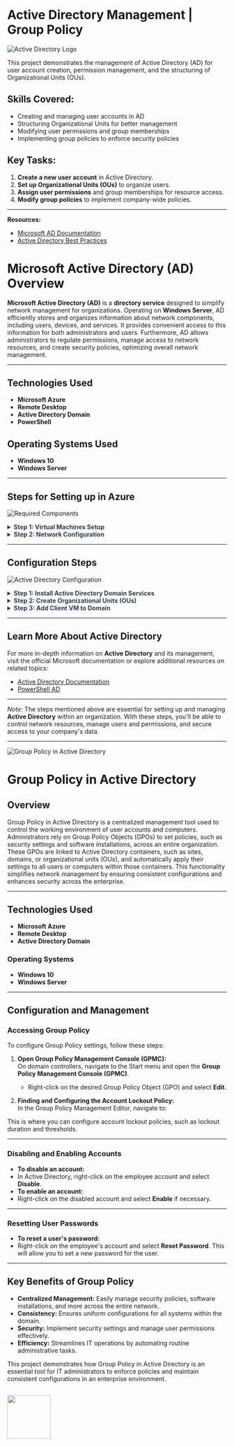 # Active Directory Management | Group Policy 

![Active Directory Logo](https://flashstart.com/wp-content/uploads/2022/04/fs_sito_img_activedirectory-page.png)

This project demonstrates the management of Active Directory (AD) for user account creation, permission management, and the structuring of Organizational Units (OUs).

## Skills Covered:
- Creating and managing user accounts in AD
- Structuring Organizational Units for better management
- Modifying user permissions and group memberships
- Implementing group policies to enforce security policies
<!-- I would write you a great comment, but I’m just too lazy to fix my indentation. 😬 -->
## Key Tasks:
1. **Create a new user account** in Active Directory.
2. **Set up Organizational Units (OUs)** to organize users.
3. **Assign user permissions** and group memberships for resource access.
4. **Modify group policies** to implement company-wide policies.

<!-- I’m not a magician, but I can make bugs disappear with my debugger. 🪄 -->
---
**Resources:**
- [Microsoft AD Documentation](https://learn.microsoft.com/en-us/search/?terms=Active%20Directory%20Documentation)
- [Active Directory Best Practices](https://learn.microsoft.com/en-us/search/?terms=Active%20Directory%20Documentation)



# Microsoft Active Directory (AD) Overview

**Microsoft Active Directory (AD)** is a **directory service** designed to simplify network management for organizations. Operating on **Windows Server**, AD efficiently stores and organizes information about network components, including users, devices, and services. It provides convenient access to this information for both administrators and users. Furthermore, AD allows administrators to regulate permissions, manage access to network resources, and create security policies, optimizing overall network management.
<!-- Want to hear a joke about UDP? -->
<!-- No? I didn’t think so. You probably didn’t get it. 😆 -->
---

## Technologies Used
- **Microsoft Azure**
- **Remote Desktop**
- **Active Directory Domain**
- **PowerShell**

## Operating Systems Used
- **Windows 10**
- **Windows Server**

---

## Steps for Setting up in Azure

![Required Components](https://learn.microsoft.com/en-us/entra/identity/hybrid/connect/media/how-to-connect-install-custom/requiredcomponents2.png)

<details>
  <summary style="font-weight: bold; color: #2C3E50;">Step 1: Virtual Machines Setup</summary>
  <p>In this step, the virtual machines must sit in the same **resource group** and the same **virtual network** to be connected. The virtual network can be created separately. The **Domain Controller** will have **Windows Server 2022** as the client computer will be **Windows 10**. Windows Server 2022 has access to the **Server Manager**, which will be used later in the steps.</p>
</details>

<details>
  <summary style="font-weight: bold; color: #2C3E50;">Step 2: Network Configuration</summary>
  <p>In this demonstration, the NIC in the domain controller needs to be set to static. The **DNS** of the client VM should be configured to match the Domain Controller’s DNS. To check connectivity, turn off the firewall in the domain controller. In the client’s computer, open PowerShell and type <code>ipconfig /all</code>. Here, the DNS should show the Domain Controller IP address.</p>
</details>

---
<!-- I said I want to hear a joke about UDP? -->
<!-- No? I didn’t think so. You probably didn’t get it. 😆 -->

## Configuration Steps

![Active Directory Configuration](https://i.ytimg.com/vi/1jHW_sat2xE/maxresdefault.jpg)

<details>
  <summary style="font-weight: bold; color: #2C3E50;">Step 1: Install Active Directory Domain Services</summary>
  <p>In the **Domain Controller**, download the **Active Directory Domain Services** role, set up a new forest with the domain name (it can be the company or department name). Restart the system and log back in with the domain name.</p>
</details>

<details>
  <summary style="font-weight: bold; color: #2C3E50;">Step 2: Create Organizational Units (OUs)</summary>
  <p>Create **Domain Admin users** by creating new **Organizational Units (OUs)**. For this tutorial, use the names <code>_EMPLOYEES</code> and <code>_ADMIN</code>. New employees will have their names and permissions listed under these OUs. Log out and log back in as the new employee to verify access.</p>
</details>

<details>
  <summary style="font-weight: bold; color: #2C3E50;">Step 3: Add Client VM to Domain</summary>
  <p>Add the **Client-1 Virtual Machine** into the domain. After restarting, the client-1 should appear in the **Active Directory Users and Computers (ADUC)**. Drag the account to <code>_CLIENTS</code>. Under **_CLIENTS**, users will have non-admin permissions. Log into **Client-1** as an admin (e.g., <code>mydomain.com/alice_admin</code>).</p>
</details>

---

## Learn More About Active Directory
For more in-depth information on **Active Directory** and its management, visit the official Microsoft documentation or explore additional resources on related topics:

- [Active Directory Documentation](https://learn.microsoft.com/en-us/windows-server/identity/active-directory-domain-services)
- [PowerShell AD](https://learn.microsoft.com/en-us/powershell/scripting/whats-new/module-compatibility?view=powershell-7.4)

---

*Note:* The steps mentioned above are essential for setting up and managing **Active Directory** within an organization. With these steps, you'll be able to control network resources, manage users and permissions, and secure access to your company's data.


----
![Group Policy in Active Directory](https://i.pinimg.com/originals/d3/83/2d/d3832dd055fc96d92212b830a35dd4bb.jpg)
# Group Policy in Active Directory

## Overview  
Group Policy in Active Directory is a centralized management tool used to control the working environment of user accounts and computers. Administrators rely on Group Policy Objects (GPOs) to set policies, such as security settings and software installations, across an entire organization. These GPOs are linked to Active Directory containers, such as sites, domains, or organizational units (OUs), and automatically apply their settings to all users or computers within those containers. This functionality simplifies network management by ensuring consistent configurations and enhances security across the enterprise.

---

## Technologies Used  
- **Microsoft Azure**  
- **Remote Desktop**  
- **Active Directory Domain**  

### Operating Systems  
- **Windows 10**  
- **Windows Server**

---

## Configuration and Management  

### Accessing Group Policy  
To configure Group Policy settings, follow these steps:

1. **Open Group Policy Management Console (GPMC):**  
   On domain controllers, navigate to the Start menu and open the **Group Policy Management Console (GPMC)**.
   
   - Right-click on the desired Group Policy Object (GPO) and select **Edit**.

2. **Finding and Configuring the Account Lockout Policy:**  
   In the Group Policy Management Editor, navigate to:



This is where you can configure account lockout policies, such as lockout duration and thresholds.

---

### Disabling and Enabling Accounts  
- **To disable an account:**  
- In Active Directory, right-click on the employee account and select **Disable**.  
- **To enable an account:**  
- Right-click on the disabled account and select **Enable** if necessary.

---

### Resetting User Passwords  
- **To reset a user's password:**  
- Right-click on the employee's account and select **Reset Password**. This will allow you to set a new password for the user.

---

## Key Benefits of Group Policy  
- **Centralized Management:** Easily manage security policies, software installations, and more across the entire network.
- **Consistency:** Ensures uniform configurations for all systems within the domain.
- **Security:** Implement security settings and manage user permissions effectively.
- **Efficiency:** Streamlines IT operations by automating routine administrative tasks.

This project demonstrates how Group Policy in Active Directory is an essential tool for IT administrators to enforce policies and maintain consistent configurations in an enterprise environment.


<h2>  <img src='https://raw.githubusercontent.com/ShahriarShafin/ShahriarShafin/main/Assets/handshake.gif' width="100"> </h2>
